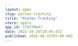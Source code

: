 ```yaml
---
layout: apps
slug: posten-tracking
title: "Posten Tracking"
store: apple
app_id: 370370047
date: 2022-10-26T10:04:42Z
published: 2010-08-31T07:00:00Z
---
```

